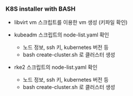 ### K8S installer with BASH

- libvirt vm 스크립트를 이용한 vm 생성 (키파일 확인)

- kubeadm 스크립트의 node-list.yaml 확인
  - 노드 정보, ssh 키, kubernetes 버전 등
  - bash create-cluster.sh 로 클러스터 생성
 
- rke2 스크립트의 node-list.yaml 확인
  - 노드 정보, ssh 키, kubernetes 버전 등
  - bash create-cluster.sh 로 클러스터 생성


